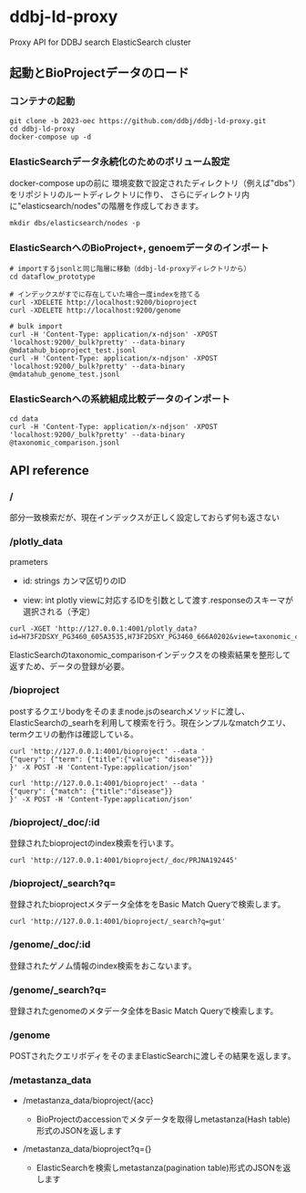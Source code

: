 # ddbj-ld-proxy
Proxy API for DDBJ search ElasticSearch cluster



## 起動とBioProjectデータのロード

### コンテナの起動
```
git clone -b 2023-oec https://github.com/ddbj/ddbj-ld-proxy.git
cd ddbj-ld-proxy
docker-compose up -d
```

### ElasticSearchデータ永続化のためのボリューム設定
docker-compose upの前に
環境変数で設定されたディレクトリ（例えば"dbs"）をリポジトリのルートディレクトリに作り、
さらにディレクトリ内に"elasticsearch/nodes"の階層を作成しておきます。
```
mkdir dbs/elasticsearch/nodes -p
```

### ElasticSearchへのBioProject+, genoemデータのインポート

```
# importするjsonlと同じ階層に移動（ddbj-ld-proxyディレクトリから）
cd dataflow_prototype

# インデックスがすでに存在していた場合一度indexを捨てる
curl -XDELETE http://localhost:9200/bioproject  
curl -XDELETE http://localhost:9200/genome  

# bulk import 
curl -H 'Content-Type: application/x-ndjson' -XPOST 'localhost:9200/_bulk?pretty' --data-binary @mdatahub_bioproject_test.jsonl
curl -H 'Content-Type: application/x-ndjson' -XPOST 'localhost:9200/_bulk?pretty' --data-binary @mdatahub_genome_test.jsonl
```

### ElasticSearchへの系統組成比較データのインポート

```
cd data
curl -H 'Content-Type: application/x-ndjson' -XPOST 'localhost:9200/_bulk?pretty' --data-binary @taxonomic_comparison.jsonl
```


## API reference

### /
部分一致検索だが、現在インデックスが正しく設定しておらず何も返さない

### /plotly_data

prameters
- id: strings 
    カンマ区切りのID
    
- view: int
    plotly viewに対応するIDを引数として渡す.responseのスキーマが選択される（予定）

```
curl -XGET 'http://127.0.0.1:4001/plotly_data?id=H73F2DSXY_PG3460_605A3535,H73F2DSXY_PG3460_666A0202&view=taxonomic_comparison'
```

ElasticSearchのtaxonomic_comparisonインデックスをの検索結果を整形して返すため、データの登録が必要。


### /bioproject

postするクエリbodyをそのままnode.jsのsearchメソッドに渡し、ElasticSearchの_searhを利用して検索を行う。現在シンプルなmatchクエリ、termクエリの動作は確認している。

```
curl 'http://127.0.0.1:4001/bioproject' --data '
{"query": {"term": {"title":{"value": "disease"}}}
}' -X POST -H 'Content-Type:application/json'
```
```
curl 'http://127.0.0.1:4001/bioproject' --data '
{"query": {"match": {"title":"disease"}}
}' -X POST -H 'Content-Type:application/json'
```

### /bioproject/_doc/:id

登録されたbioprojectのindex検索を行います。　

```
curl 'http://127.0.0.1:4001/bioproject/_doc/PRJNA192445'
```

### /bioproject/_search?q=

登録されたbioprojectメタデータ全体ををBasic Match Queryで検索します。

```
curl 'http://127.0.0.1:4001/bioproject/_search?q=gut'
```

### /genome/_doc/:id
登録されたゲノム情報のindex検索をおこないます。

### /genome/_search?q=
登録されたgenomeのメタデータ全体をBasic Match Queryで検索します。

### /genome
POSTされたクエリボディをそのままElasticSearchに渡しその結果を返します。

### /metastanza_data

- /metastanza_data/bioproject/{acc}
    - BioProjectのaccessionでメタデータを取得しmetastanza(Hash table)形式のJSONを返します

- /metastanza_data/bioproject?q={}
    - ElasticSearchを検索しmetastanza(pagination table)形式のJSONを返します
